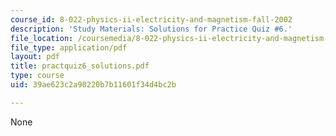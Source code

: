 ```yaml
---
course_id: 8-022-physics-ii-electricity-and-magnetism-fall-2002
description: 'Study Materials: Solutions for Practice Quiz #6.'
file_location: /coursemedia/8-022-physics-ii-electricity-and-magnetism-fall-2002/39ae623c2a90220b7b11601f34d4bc2b_practquiz6_solutions.pdf
file_type: application/pdf
layout: pdf
title: practquiz6_solutions.pdf
type: course
uid: 39ae623c2a90220b7b11601f34d4bc2b

---
```

None